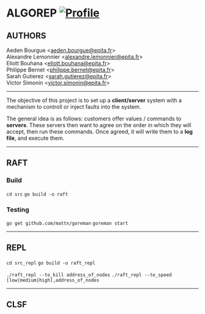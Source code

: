 # ALGOREP [![Profile][title-img]][profile]

[title-img]:https://img.shields.io/badge/-SCIA--PRIME-red
[profile]:https://github.com/Pypearl

## AUTHORS
Aeden Bourgue \<aeden.bourgue@epita.fr\> \
Alexandre Lemonnier \<alexandre.lemonnier@epita.fr\>\
Eliott Bouhana \<eliott.bouhana@epita.fr\> \
Philippe Bernet \<philippe.bernet@epita.fr\> \
Sarah Gutierez \<sarah.gutierez@epita.fr\> \
Victor Simonin \<victor.simonin@epita.fr\>

---

The objective of this project is to set up a **client/server** system with a mechanism to controll or inject faults into the system.

The general idea is as follows: customers offer values / commands to **servers**. These servers then want to agree on the order in which they will accept, then run these commands. Once agreed, it will write them to a **log file**, and execute them. 

---

## RAFT

### Build

`cd src`
`go build -o raft`

### Testing

`go get github.com/mattn/goreman`
`goreman start`

---

## REPL

`cd src_repl`
`go build -o raft_repl`

`./raft_repl --to_kill address_of_nodes`
`./raft_repl --to_speed [low|medium|high],address_of_nodes`

---

## CLSF